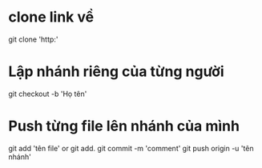 # clone link về
git clone 'http:'
# Lập nhánh riêng của từng người 
git checkout -b 'Họ tên'
# Push từng file lên nhánh của mình
git add 'tên file' or git add.
git commit -m 'comment'
git push origin -u 'tên nhánh'
